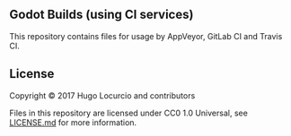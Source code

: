 ## Godot Builds (using CI services)

This repository contains files for usage by AppVeyor, GitLab CI and Travis CI.

## License

Copyright © 2017 Hugo Locurcio and contributors

Files in this repository are licensed under CC0 1.0 Universal,
see [LICENSE.md](LICENSE.md) for more information.
